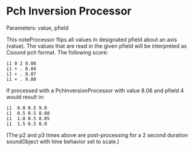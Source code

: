 # Pch Inversion Processor

Parameters: value, pfield

This noteProcessor flips all values in designated pfield about an axis
(value). The values that are read in the given pfield will be
interpreted as Csound pch format. The following score:

    i1 0 2 8.00
    i1 + . 8.04
    i1 + . 8.07
    i1 + . 9.00

If processed with a PchInversionProcessor with value 8.06 and pfield 4
would result in:

``` 
i1  0.0 0.5 9.0
i1  0.5 0.5 8.08
i1  1.0 0.5 8.05
i1  1.5 0.5 8.0    
```

(The p2 and p3 times above are post-processing for a 2 second duration
soundObject with time behavior set to scale.)
